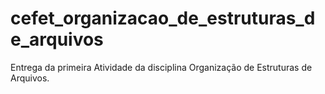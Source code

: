 # cefet_organizacao_de_estruturas_de_arquivos

Entrega da primeira Atividade da disciplina Organização de Estruturas de Arquivos.
